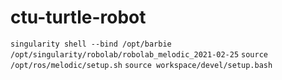 # ctu-turtle-robot

`singularity shell --bind /opt/barbie /opt/singularity/robolab/robolab_melodic_2021-02-25`
`source /opt/ros/melodic/setup.sh`
`source workspace/devel/setup.bash`